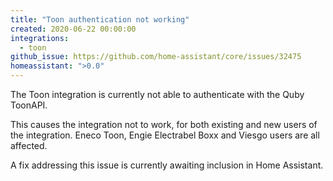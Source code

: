 ```yaml
---
title: "Toon authentication not working"
created: 2020-06-22 00:00:00
integrations:
  - toon
github_issue: https://github.com/home-assistant/core/issues/32475
homeassistant: ">0.0"
---
```


The Toon integration is currently not able to authenticate with the Quby ToonAPI.

This causes the integration not to work, for both existing and new users of the integration.
Eneco Toon, Engie Electrabel Boxx and Viesgo users are all affected.

A fix addressing this issue is currently awaiting inclusion in Home Assistant.
